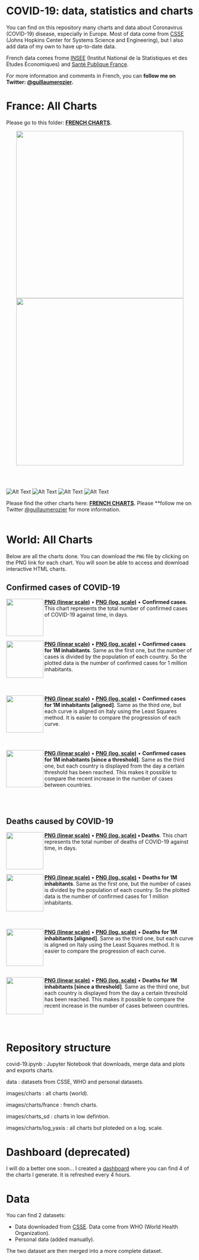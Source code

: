 # COVID-19: data, statistics and charts
You can find on this repository many charts and data about Coronavirus (COVID-19) disease, especially in Europe. Most of data come from [CSSE](https://systems.jhu.edu) (Johns Hopkins Center for Systems Science and Engineering), but I also add data of my own to have up-to-date data.

French data comes frome [INSEE](https://insee.fr/fr/accueil) (Institut National de la Statistiques et des Études Économiques) and [Santé Publique France](https://www.santepubliquefrance.fr).

For more information and comments in French, you can **follow me on Twitter: [@guillaumerozier](http://twitter.com/guillaumerozier).**

# France: All Charts
Please go to this folder: 
**[FRENCH CHARTS](https://github.com/rozierguillaume/covid-19/tree/master/images/charts/france).**

<p align="center">
  <img src="https://raw.githubusercontent.com/rozierguillaume/covid-19/master/images/charts/france/dep-map.gif" width="450" />
  <img src="https://raw.githubusercontent.com/rozierguillaume/covid-19/master/images/charts/france/dep-map-surmortalite.gif" width="450" /> 
</p>

<br /><br />

![Alt Text](https://raw.githubusercontent.com/rozierguillaume/covid-19/master/images/charts/france/dc_cum_region_comp.png)
![Alt Text](https://raw.githubusercontent.com/rozierguillaume/covid-19/master/images/charts/france/dc_cum_hab_nonhab_comp.png)
![Alt Text](https://raw.githubusercontent.com/rozierguillaume/covid-19/master/images/charts/france/evol_journ.png)
![Alt Text](https://raw.githubusercontent.com/rozierguillaume/covid-19/master/images/charts/france/situation_cas.png)

Please find the other charts here: 
**[FRENCH CHARTS](https://github.com/rozierguillaume/covid-19/tree/master/images/charts/france).**
Please **follow me on Twitter [@guillaumerozier](http://twitter.com/guillaumerozier) for more information.
<br /><br />

# World: All Charts
Below are all the charts done. You can download the `PNG` file by clicking on the PNG link for each chart. You will soon be able to access and download interactive HTML charts.

## Confirmed cases of COVID-19
<img align="left" height="100" src="https://raw.githubusercontent.com/rozierguillaume/covid-19/master/images/charts/cases.png">

**[PNG (linear scale)](https://raw.githubusercontent.com/rozierguillaume/covid-19/master/images/charts/cases.png)** • **[PNG (log. scale)](https://raw.githubusercontent.com/rozierguillaume/covid-19/master/images/charts/log_yaxis/cases.png)** • **Confirmed cases**.
This chart represents the total number of confirmed cases of COVID-19 against time, in days.

<!---
<img align="left" height="100" src="images/charts/cases_since.png">
-->
<!---
**[PNG (linear scale)](https://raw.githubusercontent.com/rozierguillaume/covid-19/master/images/charts/cases_since.png)** • **[PNG (log. scale)](https://raw.githubusercontent.com/rozierguillaume/covid-19/master/images/charts/log_yaxis/cases_since.png)** • **Confirmed cases over time [since]**.
Same as the first one, but each country is displayed from the day a certain threshold has been reached. This makes it possible to compare the recent increase in the number of cases between countries.
-->
<br /><br />

<img align="left" height="100" src="https://raw.githubusercontent.com/rozierguillaume/covid-19/master/images/charts/cases_per_1m_inhabitant.png">

**[PNG (linear scale)](https://raw.githubusercontent.com/rozierguillaume/covid-19/master/images/charts/cases_per_1m_inhabitant.png)** • **[PNG (log. scale)](https://raw.githubusercontent.com/rozierguillaume/covid-19/master/images/charts/log_yaxis/cases_per_1m_inhabitant.png)** • **Confirmed cases for 1M inhabitants**.
Same as the first one, but the number of cases is divided by the population of each country. So the plotted data is the number of confirmed cases for 1 million inhabitants.

<br /><br />

<img align="left" height="100" src="https://raw.githubusercontent.com/rozierguillaume/covid-19/master/images/charts/cases_per_1m_inhabitant_aligned.png">

**[PNG (linear scale)](https://raw.githubusercontent.com/rozierguillaume/covid-19/master/images/charts/cases_per_1m_inhabitant_aligned.png)** • **[PNG (log. scale)](https://raw.githubusercontent.com/rozierguillaume/covid-19/master/images/charts/log_yaxis/cases_per_1m_inhabitant_aligned.png)** • **Confirmed cases for 1M inhabitants [aligned]**.
Same as the third one, but each curve is aligned on Italy using the Least Squares method. It is easier to compare the progression of each curve.

<br /><br />

<img align="left" height="100" src="https://raw.githubusercontent.com/rozierguillaume/covid-19/master/images/charts/cases_per_1m_inhabitant_since.png">

**[PNG (linear scale)](https://raw.githubusercontent.com/rozierguillaume/covid-19/master/images/charts/cases_per_1m_inhabitant_since.png)** • **[PNG (log. scale)](https://raw.githubusercontent.com/rozierguillaume/covid-19/master/images/charts/log_yaxis/cases_per_1m_inhabitant_since.png)** • **Confirmed cases for 1M inhabitants [since a threshold]**.
Same as the third one, but each country is displayed from the day a certain threshold has been reached. This makes it possible to compare the recent increase in the number of cases between countries.

<br /><br />

## Deaths caused by COVID-19

<img align="left" height="100" src="https://raw.githubusercontent.com/rozierguillaume/covid-19/master/images/charts/deaths.png">

**[PNG (linear scale)](https://raw.githubusercontent.com/rozierguillaume/covid-19/master/images/charts/deaths.png)** • **[PNG (log. scale)](https://raw.githubusercontent.com/rozierguillaume/covid-19/master/images/charts/log_yaxis/deaths.png) • Deaths**.
This chart represents the total number of deaths of COVID-19 against time, in days.

<!---
<img align="left" height="100" src="images/charts_sd/deaths_since.png">
-->
<!---
**[PNG (linear scale)](https://raw.githubusercontent.com/rozierguillaume/covid-19/master/images/charts/deaths_since.png)** •  **[PNG (log. scale)](https://raw.githubusercontent.com/rozierguillaume/covid-19/master/images/charts/log_yaxis/deaths_since.png)** • **Deaths over time [since a treschold]**.
Same as the first one, but each country is displayed from the day a certain threshold has been reached. This makes it possible to compare the recent increase in the number of cases between countries.
-->
<br /><br />

<img align="left" height="100" src="https://raw.githubusercontent.com/rozierguillaume/covid-19/master/images/charts/deaths_per_1m_inhabitant.png">

**[PNG (linear scale)](https://raw.githubusercontent.com/rozierguillaume/covid-19/master/images/charts/deaths_per_1m_inhabitant.png)** •  **[PNG (log. scale)](https://raw.githubusercontent.com/rozierguillaume/covid-19/master/images/charts/log_yaxis/deaths_per_1m_inhabitant.png)** •  **Deaths for 1M inhabitants**.
Same as the first one, but the number of cases is divided by the population of each country. So the plotted data is the number of confirmed cases for 1 million inhabitants.

<br /><br />

<img align="left" height="100" src="https://raw.githubusercontent.com/rozierguillaume/covid-19/master/images/charts/deaths_per_1m_inhabitant_aligned.png">

**[PNG (linear scale)](https://raw.githubusercontent.com/rozierguillaume/covid-19/master/images/charts/deaths_per_1m_inhabitant_aligned.png)** • **[PNG (log. scale)](https://raw.githubusercontent.com/rozierguillaume/covid-19/master/images/charts/log_yaxis/deaths_per_1m_inhabitant_aligned.png)** • **Deaths for 1M inhabitants [aligned]**.
Same as the third one, but each curve is aligned on Italy using the Least Squares method. It is easier to compare the progression of each curve.

<br /><br />

<img align="left" height="100" src="https://raw.githubusercontent.com/rozierguillaume/covid-19/master/images/charts/deaths_per_1m_inhabitant_since.png">

**[PNG (linear scale)](https://raw.githubusercontent.com/rozierguillaume/covid-19/master/images/charts/deaths_per_1m_inhabitant_since.png)** • **[PNG (log. scale)](https://raw.githubusercontent.com/rozierguillaume/covid-19/master/images/charts/log_yaxis/deaths_per_1m_inhabitant_since.png)** • **Deaths for 1M inhabitants [since a threshold]**.
Same as the third one, but each country is displayed from the day a certain threshold has been reached. This makes it possible to compare the recent increase in the number of cases between countries.

<br /><br />

<!---
# Main Charts
All charts are listed above. But, here are the main one, so you don't have to download every one.

## Confirmed cases
### Total cases
![](./images/charts/cases.png)

### Total cases for 1 million inhabitants
That's simply the total number of cases over time for each countr divided by the total population of the country.
![](./images/charts/cases_per_1m_inhabitant.png)

### Total cases for 1 million inhabitants, aligned
Same chart, but every curve is aligned with Italy. That's an easier way to compare how fast the curves grow.  
![](./images/charts/cases_per_1m_inhabitant_aligned.png)

### Total cases for 1 million inhabitants, since "x cases/mill. hab."
![](./images/charts/cases_per_1m_inhabitant_since.png)

## Deaths
### Total deaths
![](./images/charts/deaths.png)

### Total deaths for 1 million inhabitants
That's simply the total number of deaths over time for each countr divided by the total population of the country.
![](./images/charts/deaths_per_1m_inhabitant.png)

### Total deaths for 1 million inhabitants, aligned
Same chart, but every curve is aligned with Italy. That's an easier way to compare how fast the curves grow.  
![](./images/charts/deaths_per_1m_inhabitant_aligned.png)

### Total deaths for 1 million inhabitants, since "x deaths/mill. hab."
![](./images/charts/deaths_per_1m_inhabitant_since.png)
-->
# Repository structure
covid-19.ipynb : Jupyter Notebook that downloads, merge data and plots and exports charts.

data : datasets from CSSE, WHO and personal datasets.

images/charts : all charts (world).

images/charts/france : french charts.

images/charts_sd : charts in low defintion.

images/charts/log_yaxis : all charts but ploteded on a log. scale.



# Dashboard (deprecated)
I will do a better one soon...
I created a [dashboard](https://plot.ly/dashboard/worldice:14/) where you can find 4 of the charts I generate. It is refreshed every 4 hours.
<!--
![](./images/dashboard.png)
-->
# Data
You can find 2 datasets:
- Data downloaded from [CSSE](https://github.com/CSSEGISandData/COVID-19). Data come from WHO (World Health Organization).
- Personal data (added manually).

The two dataset are then merged into a more complete dataset.
